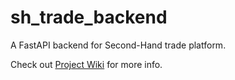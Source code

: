 # sh_trade_backend
A FastAPI backend for Second-Hand trade platform.

Check out [Project Wiki](https://github.com/NFSandbox/sh_trade_backend/wiki) for more info.
